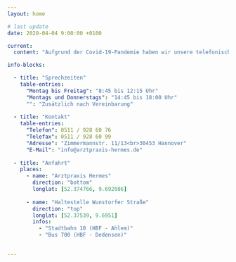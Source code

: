 ```yaml
---
layout: home 

# last update
date: 2020-04-04 9:00:00 +0100

current:
  content: "Aufgrund der Covid-19-Pandemie haben wir unsere telefonische Erreichbarkeit erhöht<br>und bieten zudem die Möglichkeit einer Videosprechstunde an<br>(Terminvergabe hierfür telefonisch)"

info-blocks:

  - title: "Sprechzeiten"
    table-entries:
      "Montag bis Freitag": "8:45 bis 12:15 Uhr"
      "Montags und Donnerstags": "14:45 bis 18:00 Uhr"
      "": "Zusätzlich nach Vereinbarung"
  
  - title: "Kontakt"
    table-entries:
      "Telefon": 0511 / 928 60 76
      "Telefax": 0511 / 928 60 99
      "Adresse": "Zimmermannstr. 11/13<br>30453 Hannover"
      "E-Mail": "info@arztpraxis-hermes.de"
  
  - title: "Anfahrt"
    places:
      - name: "Arztpraxis Hermes"
        direction: "bottom"
        longlat: [52.374766, 9.692086]
      
      - name: "Haltestelle Wunstorfer Straße"
        direction: "top"
        longlat: [52.37539, 9.6951]
        infos:
          - "Stadtbahn 10 (HBF - Ahlem)"
          - "Bus 700 (HBF - Dedensen)"

      
---
```

